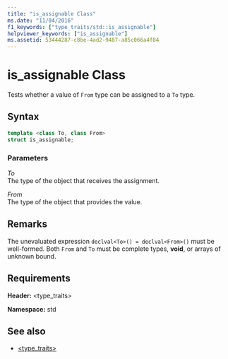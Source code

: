 ```yaml
---
title: "is_assignable Class"
ms.date: "11/04/2016"
f1_keywords: ["type_traits/std::is_assignable"]
helpviewer_keywords: ["is_assignable"]
ms.assetid: 53444287-c8be-4ad2-9487-a85c066a4f84
---
```

# is_assignable Class

Tests whether a value of `From` type can be assigned to a `To` type.

## Syntax

```cpp
template <class To, class From>
struct is_assignable;
```

### Parameters

*To*<br/>
The type of the object that receives the assignment.

*From*<br/>
The type of the object that provides the value.

## Remarks

The unevaluated expression `declval<To>() = declval<From>()` must be well-formed. Both `From` and `To` must be complete types, **void**, or arrays of unknown bound.

## Requirements

**Header:** \<type_traits>

**Namespace:** std

## See also

- [<type_traits>](../standard-library/type-traits.md)
